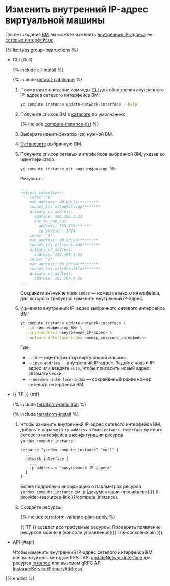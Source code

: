 # Изменить внутренний IP-адрес виртуальной машины

После создания [ВМ](../../concepts/vm.md) вы можете изменить [внутренние IP-адреса](../../../vpc/concepts/address.md#internal-addresses) ее [сетевых интерфейсов](../../concepts/network.md).

{% list tabs group=instructions %}

- CLI {#cli}

  {% include [cli-install](../../../_includes/cli-install.md) %}

  {% include [default-catalogue](../../../_includes/default-catalogue.md) %}

  1. Посмотрите описание команды [CLI](../../../cli/) для обновления внутреннего IP-адреса сетевого интерфейса ВМ:

     ```bash
     yc compute instance update-network-interface --help
     ```

  1. Получите список ВМ в [каталоге](../../../resource-manager/concepts/resources-hierarchy.md#folder) по умолчанию:

     {% include [compute-instance-list](../../_includes_service/compute-instance-list.md) %}

  1. Выберите идентификатор (`ID`) нужной ВМ.

  1. [Остановите](vm-stop-and-start.md#stop) выбранную ВМ.

  1. Получите список сетевых интерфейсов выбранной ВМ, указав ее идентификатор:

     ```bash
     yc compute instance get <идентификатор_ВМ>
     ```

     Результат:

     ```yml
     ...
     network_interfaces:
       - index: "0"
         mac_address: d0:0d:24:**:**:**
         subnet_id: e2lpp96bvvgp********
         primary_v4_address:
           address: 192.168.2.23
           one_to_one_nat:
             address: 158.160.**.***
             ip_version: IPV4
       - index: "1"
         mac_address: d0:1d:24:**:**:**
         subnet_id: e2lrucutusnd********
         primary_v4_address:
           address: 192.168.1.32
       - index: "2"
         mac_address: d0:2d:24:**:**:**
         subnet_id: e2lv9c6aek1d********
         primary_v4_address:
           address: 192.168.4.26
     ...
     ```

     Сохраните значение поля `index` — номер сетевого интерфейса, для которого требуется изменить внутренний IP-адрес.

  1. Измените внутренний IP-адрес выбранного сетевого интерфейса ВМ:

     ```bash
     yc compute instance update-network-interface \
       --id <идентификатор_ВМ> \
       --ipv4-address <внутренний_IP-адрес> \
       --network-interface-index <номер_сетевого_интерфейса>
     ```

     Где:
     * `--id` — идентификатор виртуальной машины.
     * `--ipv4-address` — внутренний IP-адрес. Задайте новый IP-адрес или введите `auto`, чтобы присвоить новый адрес автоматически.
     * `--network-interface-index` — сохраненный ранее номер сетевого интерфейса ВМ.

- {{ TF }} {#tf}

  {% include [terraform-definition](../../../_tutorials/_tutorials_includes/terraform-definition.md) %}

  {% include [terraform-install](../../../_includes/terraform-install.md) %}

  1. Чтобы изменить внутренний IP-адрес сетевого интерфейса ВМ, добавьте параметр `ip_address` в блок `network_interface` нужного сетевого интерфейса в конфигурации ресурса `yandex_compute_instance`:

     ```hcl
     resource "yandex_compute_instance" "vm-1" {
       ...
       network_interface {
         ...
         ip_address = "<внутренний_IP-адрес>"
       }
     }
     ```

     Более подробную информацию о параметрах ресурса `yandex_compute_instance` см. в [документации провайдера]({{ tf-provider-resources-link }}/compute_instance).
  1. Создайте ресурсы:

     {% include [terraform-validate-plan-apply](../../../_tutorials/_tutorials_includes/terraform-validate-plan-apply.md) %}

     {{ TF }} создаст все требуемые ресурсы. Проверить появление ресурсов можно в [консоли управления]({{ link-console-main }}).

- API {#api}

  Чтобы изменить внутренний IP-адрес сетевого интерфейса ВМ, воспользуйтесь методом REST API [updateNetworkInterface](../../api-ref/Instance/updateNetworkInterface.md) для ресурса [Instance](../../api-ref/Instance/index.md) или вызовом gRPC API [InstanceService/PrimaryAddress](../../api-ref/grpc/instance_service.md#PrimaryAddress).

{% endlist %}
